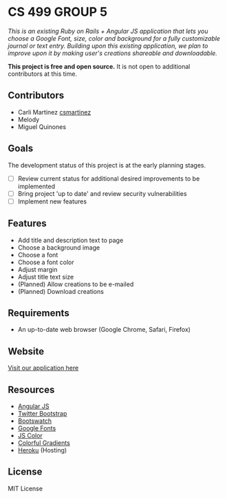 # CS 499 GROUP 5

*This is an existing Ruby on Rails + Angular JS application that lets you choose a Google Font, size, color and background for a fully customizable journal or text entry. Building upon this existing application, we plan to improve upon it by making user's creations shareable and downloadable.*

**This project is free and open source.** It is not open to additional contributors at this time.

## Contributors

* Carli Martinez [csmartinez](https://github.com/csmartinez)
* Melody
* Miguel Quinones

## Goals

The development status of this project is at the early planning stages.

- [ ] Review current status for additional desired improvements to be implemented
- [ ] Bring project 'up to date' and review security vulnerabilities
- [ ] Implement new features

## Features

* Add title and description text to page
* Choose a background image
* Choose a font
* Choose a font color
* Adjust margin
* Adjust title text size
* (Planned) Allow creations to be e-mailed
* (Planned) Download creations

## Requirements

* An up-to-date web browser (Google Chrome, Safari, Firefox)

## Website

[Visit our application here](http://typelife.herokuapp.com)

## Resources

* [Angular JS](https://angularjs.org/)
* [Twitter Bootstrap](http://getbootstrap.com/)
* [Bootswatch](https://bootswatch.com/cosmo/)
* [Google Fonts](https://www.google.com/fonts)
* [JS Color](http://jscolor.com/)
* [Colorful Gradients](http://colorfulgradients.tumblr.com/)
* [Heroku](https://heroku.com/) (Hosting)

## License

MIT License
